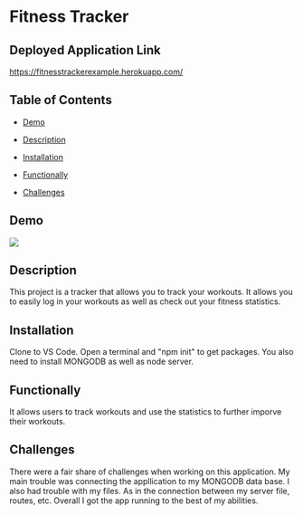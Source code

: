 # Fitness Tracker

## Deployed Application Link
https://fitnesstrackerexample.herokuapp.com/

## Table of Contents 

* [Demo](#demo)

* [Description](#description)

* [Installation](#installation)

* [Functionally](#functionally)

* [Challenges](#challenges)

## Demo
![](images/homework19.gif) 

## Description
This project is a tracker that allows you to track your workouts. It allows you to easily log in your workouts as well as check out your fitness statistics. 

## Installation
Clone to VS Code. Open a terminal and "npm init" to get packages. You also need to install MONGODB as well as node server. 

## Functionally
It allows users to track workouts and use the statistics to further imporve their workouts.

## Challenges
There were a fair share of challenges when working on this application. My main trouble was connecting the appllication to my MONGODB data base. I also had trouble with my files. As in the connection between my server file, routes, etc. Overall I got the app running to the best of my abilities. 
